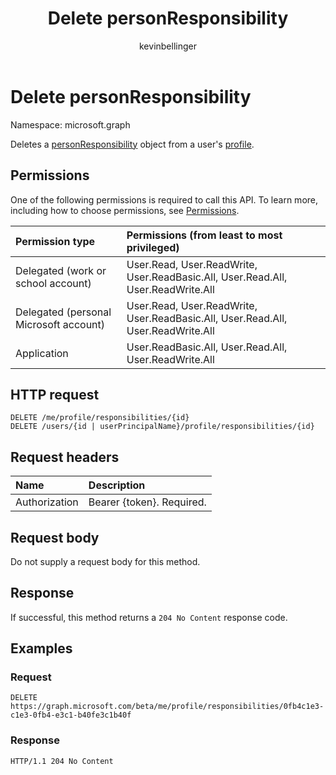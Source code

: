 ﻿---
title: "Delete personResponsibility"
description: "Deletes a personResponsibility object."
author: "kevinbellinger"
localization_priority: Normal
ms.prod: "people"
doc_type: apiPageType
---

# Delete personResponsibility

Namespace: microsoft.graph

Deletes a [personResponsibility](../resources/personresponsibility.md) object from a user's [profile](../resources/profile.md).

## Permissions

One of the following permissions is required to call this API. To learn more, including how to choose permissions, see [Permissions](/graph/permissions-reference).

| Permission type                        | Permissions (from least to most privileged)                                      |
| :------------------------------------- | :------------------------------------------------------------------------------- |
| Delegated (work or school account)     | User.Read, User.ReadWrite, User.ReadBasic.All, User.Read.All, User.ReadWrite.All |
| Delegated (personal Microsoft account) | User.Read, User.ReadWrite, User.ReadBasic.All, User.Read.All, User.ReadWrite.All |
| Application                            | User.ReadBasic.All, User.Read.All, User.ReadWrite.All                            |

## HTTP request

<!-- {
  "blockType": "ignored"
}
-->

```http
DELETE /me/profile/responsibilities/{id}
DELETE /users/{id | userPrincipalName}/profile/responsibilities/{id}
```

## Request headers

| Name          | Description               |
| :------------ | :------------------------ |
| Authorization | Bearer {token}. Required. |

## Request body

Do not supply a request body for this method.

## Response

If successful, this method returns a `204 No Content` response code.

## Examples

### Request

<!-- {
  "blockType": "request",
  "sampleKeys": ["0fb4c1e3-c1e3-0fb4-e3c1-b40fe3c1b40f"],
  "name": "delete_personresponsibility"
}
-->

```http
DELETE https://graph.microsoft.com/beta/me/profile/responsibilities/0fb4c1e3-c1e3-0fb4-e3c1-b40fe3c1b40f
```

### Response

<!-- {
  "blockType": "response",
  "truncated": true
}
-->

```http
HTTP/1.1 204 No Content
```
